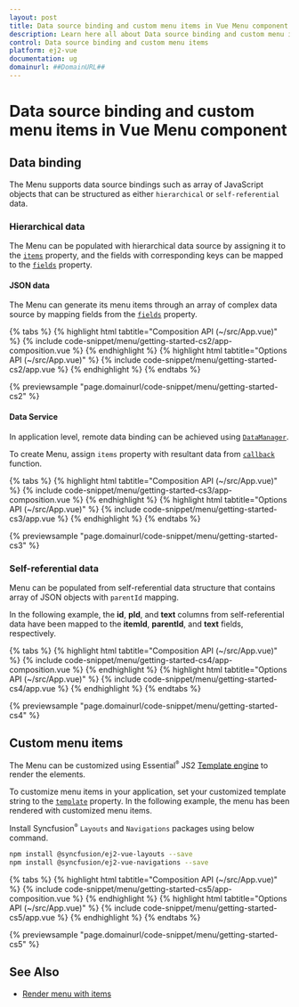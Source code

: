 ```yaml
---
layout: post
title: Data source binding and custom menu items in Vue Menu component | Syncfusion
description: Learn here all about Data source binding and custom menu items in Syncfusion Vue Menu component of Syncfusion Essential JS 2 and more.
control: Data source binding and custom menu items 
platform: ej2-vue
documentation: ug
domainurl: ##DomainURL##
---
```


# Data source binding and custom menu items in Vue Menu component

## Data binding

The Menu supports data source bindings such as array of JavaScript objects that can be structured as either `hierarchical` or `self-referential` data.

### Hierarchical data

The Menu can be populated with hierarchical data source by assigning it to the [`items`](https://ej2.syncfusion.com/vue/documentation/api/menu/menuItemModel#items) property, and the fields with corresponding keys can be mapped to the [`fields`](https://ej2.syncfusion.com/vue/documentation/api/menu/fieldSettingsModel) property.

#### JSON data

The Menu can generate its menu items through an array of complex data source by mapping fields from the [`fields`](https://ej2.syncfusion.com/vue/documentation/api/menu/fieldSettingsModel) property.

{% tabs %}
{% highlight html tabtitle="Composition API (~/src/App.vue)" %}
{% include code-snippet/menu/getting-started-cs2/app-composition.vue %}
{% endhighlight %}
{% highlight html tabtitle="Options API (~/src/App.vue)" %}
{% include code-snippet/menu/getting-started-cs2/app.vue %}
{% endhighlight %}
{% endtabs %}
        
{% previewsample "page.domainurl/code-snippet/menu/getting-started-cs2" %}

#### Data Service

In application level, remote data binding can be achieved using [`DataManager`](https://ej2.syncfusion.com/documentation/data).

To create Menu, assign `items` property with resultant data from [`callback`](https://ej2.syncfusion.com/documentation/api/data/deferred/#then) function.

{% tabs %}
{% highlight html tabtitle="Composition API (~/src/App.vue)" %}
{% include code-snippet/menu/getting-started-cs3/app-composition.vue %}
{% endhighlight %}
{% highlight html tabtitle="Options API (~/src/App.vue)" %}
{% include code-snippet/menu/getting-started-cs3/app.vue %}
{% endhighlight %}
{% endtabs %}
        
{% previewsample "page.domainurl/code-snippet/menu/getting-started-cs3" %}

### Self-referential data

Menu can be populated from self-referential data structure that contains array of JSON objects with `parentId` mapping.

In the following example, the **id**, **pId**, and **text** columns from self-referential data have been mapped to the **itemId**, **parentId**, and **text** fields, respectively.

{% tabs %}
{% highlight html tabtitle="Composition API (~/src/App.vue)" %}
{% include code-snippet/menu/getting-started-cs4/app-composition.vue %}
{% endhighlight %}
{% highlight html tabtitle="Options API (~/src/App.vue)" %}
{% include code-snippet/menu/getting-started-cs4/app.vue %}
{% endhighlight %}
{% endtabs %}
        
{% previewsample "page.domainurl/code-snippet/menu/getting-started-cs4" %}

## Custom menu items

The Menu can be customized using Essential<sup style="font-size:70%">&reg;</sup> JS2 [Template engine](https://ej2.syncfusion.com/documentation/common/template-engine.html) to render the elements.

To customize menu items in your application, set your customized template string to the [`template`](https://ej2.syncfusion.com/vue/documentation/api/menu#template) property. In the following example, the menu has been rendered with customized menu items.

Install Syncfusion<sup style="font-size:70%">&reg;</sup> `Layouts` and `Navigations` packages using below command.

```bash
npm install @syncfusion/ej2-vue-layouts --save
npm install @syncfusion/ej2-vue-navigations --save
```

{% tabs %}
{% highlight html tabtitle="Composition API (~/src/App.vue)" %}
{% include code-snippet/menu/getting-started-cs5/app-composition.vue %}
{% endhighlight %}
{% highlight html tabtitle="Options API (~/src/App.vue)" %}
{% include code-snippet/menu/getting-started-cs5/app.vue %}
{% endhighlight %}
{% endtabs %}
        
{% previewsample "page.domainurl/code-snippet/menu/getting-started-cs5" %}

## See Also

* [Render menu with items](./getting-started#getting-started)
